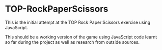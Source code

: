 # TOP-RockPaperScissors

This is the initial attempt at the TOP Rock Paper Scissors exercise using JavaScript. 

This should be a working version of the game using JavaScript code learnt so far during the project as well as research from outside sources.

